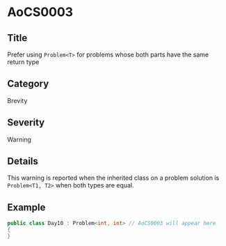 # AoCS0003

## Title
Prefer using `Problem<T>` for problems whose both parts have the same return type

## Category
Brevity

## Severity
Warning

## Details
This warning is reported when the inherited class on a problem solution is `Problem<T1, T2>` when both types are equal.

## Example
```csharp
public class Day10 : Problem<int, int> // AoCS0003 will appear here
{
}
```
